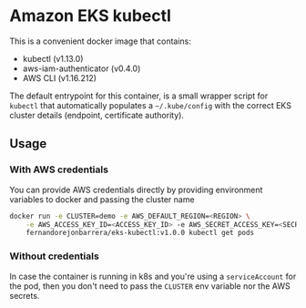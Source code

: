 # Amazon EKS kubectl

This is a convenient docker image that contains:

 - kubectl (v1.13.0)
 - aws-iam-authenticator (v0.4.0)
 - AWS CLI (v1.16.212)

The default entrypoint for this container, is a small wrapper script for `kubectl` that automatically populates a `~/.kube/config` with the correct EKS cluster details (endpoint, certificate authority).

## Usage
### With AWS credentials
You can provide AWS credentials directly by providing environment variables to docker and passing the cluster name
```bash
docker run -e CLUSTER=demo -e AWS_DEFAULT_REGION=<REGION> \
    -e AWS_ACCESS_KEY_ID=<ACCESS_KEY_ID> -e AWS_SECRET_ACCESS_KEY=<SECRET_KEY> \
    fernandorejonbarrera/eks-kubectl:v1.0.0 kubectl get pods
```

### Without credentials
In case the container is running in k8s and you're using a `serviceAccount` for the pod, then you don't need to pass the `CLUSTER` env variable nor the AWS secrets.
